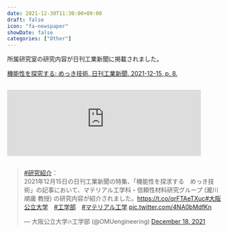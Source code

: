 ```yaml
---
date: 2021-12-30T11:30:00+09:00
draft: false
icon: "fa-newspaper"
showDate: false
categories: ["Other"]
---
```


所属研究室の研究内容が日刊工業新聞に掲載されました。

[機能性を探究する: めっき技術. 日刊工業新聞. 2021-12-15, p. 8.](https://www.nikkan.co.jp/space_pdfs/index/0062582)

<iframe class="hatenablogcard" style="width:90%;height:155px;margin:15px 0;max-width:680px;" title="2021年12月15日 特集・広告 | 日刊工業新聞 電子版" src="https://hatenablog-parts.com/embed?url=https://www.nikkan.co.jp/space_pdfs/index/0062582" frameborder="0" scrolling="no"></iframe>

<blockquote class="twitter-tweet" data-dnt="true" data-theme="light"><p lang="ja" dir="ltr"><a href="https://twitter.com/hashtag/%E7%A0%94%E7%A9%B6%E7%B4%B9%E4%BB%8B?src=hash&amp;ref_src=twsrc%5Etfw">#研究紹介</a>：<br>2021年12月15日の日刊工業新聞の特集、「機能性を探求する　めっき技術」の記事において、マテリアル工学科・信頼性材料研究グループ (瀧川順庸 教授) の研究内容が紹介されました。<a href="https://t.co/qrFTAeTXuc">https://t.co/qrFTAeTXuc</a><a href="https://twitter.com/hashtag/%E5%A4%A7%E9%98%AA%E5%85%AC%E7%AB%8B%E5%A4%A7%E5%AD%A6?src=hash&amp;ref_src=twsrc%5Etfw">#大阪公立大学</a>　<a href="https://twitter.com/hashtag/%E5%B7%A5%E5%AD%A6%E9%83%A8?src=hash&amp;ref_src=twsrc%5Etfw">#工学部</a>　<a href="https://twitter.com/hashtag/%E3%83%9E%E3%83%86%E3%83%AA%E3%82%A2%E3%83%AB%E5%B7%A5%E5%AD%A6?src=hash&amp;ref_src=twsrc%5Etfw">#マテリアル工学</a> <a href="https://t.co/4NA0bMdfKn">pic.twitter.com/4NA0bMdfKn</a></p>&mdash; 大阪公立大学🔥工学部 (@OMUengineering) <a href="https://twitter.com/OMUengineering/status/1472038407882870786?ref_src=twsrc%5Etfw">December 18, 2021</a></blockquote> <script async src="https://platform.twitter.com/widgets.js" charset="utf-8"></script>